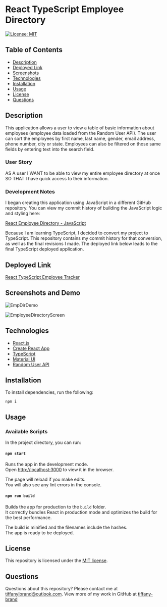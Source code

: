 # React TypeScript Employee Directory

[![License: MIT](https://img.shields.io/github/license/tiffany-brand/react-ts-employee-directory?style=plastic)](./LICENSE)

## Table of Contents

* [Description](#description)
* [Deployed Link](#deployed-link)
* [Screenshots](#screenshots)
* [Technologies](#technologies)
* [Installation](#installation)
* [Usage](#usage)
* [License](#license)
* [Questions](#questions)

## Description
This application allows a user to view a table of basic information about employees (employee data loaded from the Random User API). The user can sort the employees by first name, last name, gender, email address, phone number, city or state. Employees can also be filtered on those same fields by entering text into the search field.

### User Story

AS A user
I WANT to be able to view my entire employee directory at once 
SO THAT I have quick access to their information.


### Development Notes

I began creating this application using JavaScript in a different GitHub repository. You can view my commit history of building the JavaScript logic and styling here: 

[React Employee Directory - JavaScript](https://github.com/tiffany-brand/react-employee-directory)

Because I am learning TypeScript, I decided to convert my project to TypeScript. This repository contains my commit history for that conversion, as well as the final revisions I made. The deployed link below leads to the final TypeScript deployed application.


## Deployed Link

[React TypeScript Employee Tracker](https://tiffany-brand.github.io/react-ts-employee-directory/)

## Screenshots and Demo

![EmpDirDemo](https://user-images.githubusercontent.com/16748389/97740772-2317d080-1ab8-11eb-8c86-22bac12e4295.gif)

![EmployeeDirectoryScreen](https://user-images.githubusercontent.com/16748389/97740718-12fff100-1ab8-11eb-83da-c7da83ecbf20.JPG)


## Technologies

* [React.js](https://reactjs.org/)
* [Create React App](https://github.com/facebook/create-react-app)
* [TypeScript](https://www.typescriptlang.org/)
* [Material UI](https://material-ui.com/)
* [Random User API](https://randomuser.me/)


## Installation

To install dependencies, run the following:

`
npm i
`


## Usage

### Available Scripts

In the project directory, you can run:

#### `npm start`

Runs the app in the development mode.\
Open [http://localhost:3000](http://localhost:3000) to view it in the browser.

The page will reload if you make edits.\
You will also see any lint errors in the console.


#### `npm run build`

Builds the app for production to the `build` folder.\
It correctly bundles React in production mode and optimizes the build for the best performance.

The build is minified and the filenames include the hashes.\
The app is ready to be deployed.

## License

This repository is licensed under the [MIT license](./LICENSE).

## Questions

Questions about this repository? Please contact me at [tiffanylbrand@outlook.com](mailto:tiffanylbrand@outlook.com). View more of my work in GitHub at [tiffany-brand](https://github.com/tiffany-brand) 